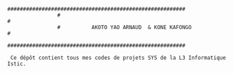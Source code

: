                    #########################################################
                    #                                                       #
                    #          AKOTO YAO ARNAUD  & KONE KAFONGO             #
                    #########################################################

     Ce dépôt contient tous mes codes de projets SYS de la L3 Informatique Istic.

